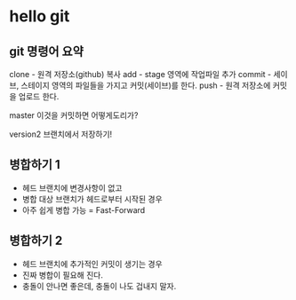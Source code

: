 # hello git

## git 명령어 요약

clone - 원격 저장소(github) 복사
add - stage 영역에 작업파일 추가
commit - 세이브, 스테이지 영역의 파일들을 가지고 커밋(세이브)를 한다.
push - 원격 저장소에 커밋을 업로드 한다.

master
이것을 커밋하면 어떻게도리가?

version2
브랜치에서 저장하기!

## 병합하기 1

- 헤드 브랜치에 변경사항이 없고
- 병합 대상 브랜치가 헤드로부터 시작된 경우
- 아주 쉽게 병합 가능 = Fast-Forward

## 병합하기 2

- 헤드 브랜치에 추가적인 커밋이 생기는 경우
- 진짜 병합이 필요해 진다.
- 충돌이 안나면 좋은데, 충돌이 나도 겁내지 말자.
